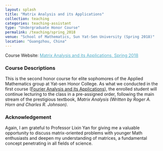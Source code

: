 ```yaml
---
layout: splash
title: "Matrix Analysis and its Applications"
collection: teaching
categories: teaching-assistant
type: "Undergraduate Honor Course"
permalink: /teaching/spring_2018
venue: "School of Mathematics, Sun Yat-Sen University (Spring 2018)"
location: "Guangzhou, China"
---
```


Course Website: <A href="https://zhangyk8.github.io/teaching/matrix_analysis" style="color: #52adc8; text-decoration=underline"> Matrix Analysis and its Applications, Spring 2018</A>

### Course Descriptions

This is the second honor course for elite sophomores of the Applied Mathematics group at Yat-sen Honor College. As what we conducted in the first course ([Fourier Analysis and its Applications](https://zhangyk8.github.io/teaching/fourier)), the enrolled student will continue lecturing to the class in a pre-assigned order, following the main stream of the prestigious textbook, _Matrix Analysis (Written by Roger A. Horn and Charles R. Johnson)_.

### Acknowledgement

Again, I am grateful to Professor Lixin Yan for giving me a valuable opportunity to discuss matrix-oriented problems with younger Math enthusiasts and deepen my understanding of matrices, a fundamental concept penetrating in all fields of science.
